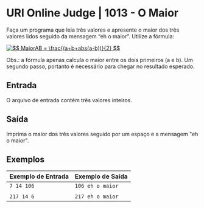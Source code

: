 # URI Online Judge | 1013 - O Maior
Faça um programa que leia três valores e apresente o maior dos três valores lidos seguido da mensagem “eh o maior”. Utilize a fórmula:

<a href="latex=$$&space;MaiorAB&space;=&space;\frac{(a&plus;b&plus;abs(a-b))}{2}&space;$$"><img src="https://latex.codecogs.com/gif.latex?$$&space;MaiorAB&space;=&space;\frac{(a&plus;b&plus;abs(a-b))}{2}&space;$$" title="$$ MaiorAB = \frac{(a+b+abs(a-b))}{2} $$" /></a>

Obs.: a fórmula apenas calcula o maior entre os dois primeiros (a e b). Um segundo passo, portanto é necessário para chegar no resultado esperado.

## Entrada
O arquivo de entrada contém três valores inteiros.

## Saída
Imprima o maior dos três valores seguido por um espaço e a mensagem "eh o maior".

## Exemplos
|Exemplo de Entrada|Exemplo de Saída|
|-|-|
|`7 14 106`|`106 eh o maior`|
|||
|`217 14 6`|`217 eh o maior`|
